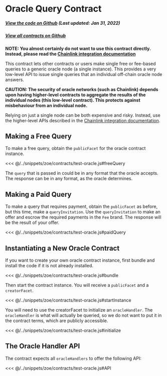 # Oracle Query Contract

<Zoe-Version/>

##### [View the code on Github](https://github.com/Agoric/agoric-sdk/blob/4c4da6a7ae76aebbff2af48613008978eb04462b/packages/zoe/src/contracts/oracle.js) (Last updated: Jan 31, 2022)
##### [View all contracts on Github](https://github.com/Agoric/agoric-sdk/tree/master/packages/zoe/src/contracts)

**NOTE: You almost certainly do not want to use this contract directly.
Instead, please read the [Chainlink integration
documentation](/guides/chainlink-integration)**

This contract lets other contracts or users make single free or fee-based
queries to a generic oracle node (a single instance).  This provides a very
low-level API to issue single queries that an individual off-chain oracle node
answers.

**CAUTION: The security of oracle networks (such as Chainlink) depends upon
having higher-level contracts to aggregate the results of the individual nodes
(this low-level contract).  This protects against misbehaviour from an
individual node.**

Relying on just a single node can be both expensive and risky. Instead, use the
higher-level APIs described in the [Chainlink integration
documentation](/guides/chainlink-integration).

## Making a Free Query

To make a free query, obtain the `publicFacet` for the oracle contract
instance.

<<< @/../snippets/zoe/contracts/test-oracle.js#freeQuery

The `query` that is passed in could be in any format that the
oracle accepts. The response can be in any format, as the oracle determines.

## Making a Paid Query

To make a query that requires payment, obtain the `publicFacet` as
before, but this time, make a `queryInvitation`. Use the
`queryInvitation` to make an offer and escrow the required payments in
the `Fee` brand. The response will be the result of your offer.

<<< @/../snippets/zoe/contracts/test-oracle.js#paidQuery

## Instantiating a New Oracle Contract

If you want to create your own oracle contract instance, first bundle
and install the code if it is not already installed.

<<< @/../snippets/zoe/contracts/test-oracle.js#bundle

Then start the contract instance. You will receive a `publicFacet` and
a `creatorFacet`.

<<< @/../snippets/zoe/contracts/test-oracle.js#startInstance

You will need to use the creatorFacet to initialize an
`oracleHandler`. The `oracleHandler` is what will actually be queried,
so we do not want to put it in the contract terms, which are publicly
accessible.

<<< @/../snippets/zoe/contracts/test-oracle.js#initialize

## The Oracle Handler API

The contract expects all `oracleHandlers` to offer the following API:

<<< @/../snippets/zoe/contracts/test-oracle.js#API
